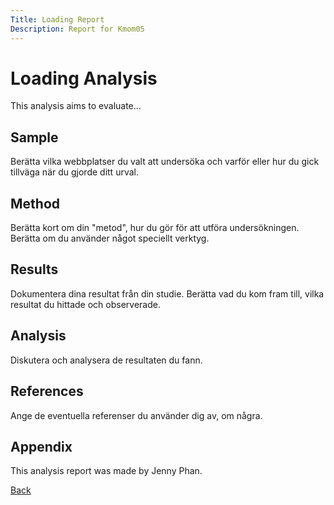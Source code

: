 ```yaml
---
Title: Loading Report
Description: Report for Kmom05
---
```

Loading Analysis
=======================

This analysis aims to evaluate...

Sample
-----------------------

Berätta vilka webbplatser du valt att undersöka och varför eller hur du gick tillväga när du gjorde ditt urval.

Method
-----------------------

Berätta kort om din "metod", hur du gör för att utföra undersökningen. Berätta om du använder något speciellt verktyg.

Results
-----------------------

Dokumentera dina resultat från din studie. Berätta vad du kom fram till, vilka resultat du hittade och observerade.

Analysis
-----------------------

Diskutera och analysera de resultaten du fann.

References
-----------------------

Ange de eventuella referenser du använder dig av, om några.

Appendix
-----------------------

This analysis report was made by Jenny Phan.

[Back](%base_url%/analysis)